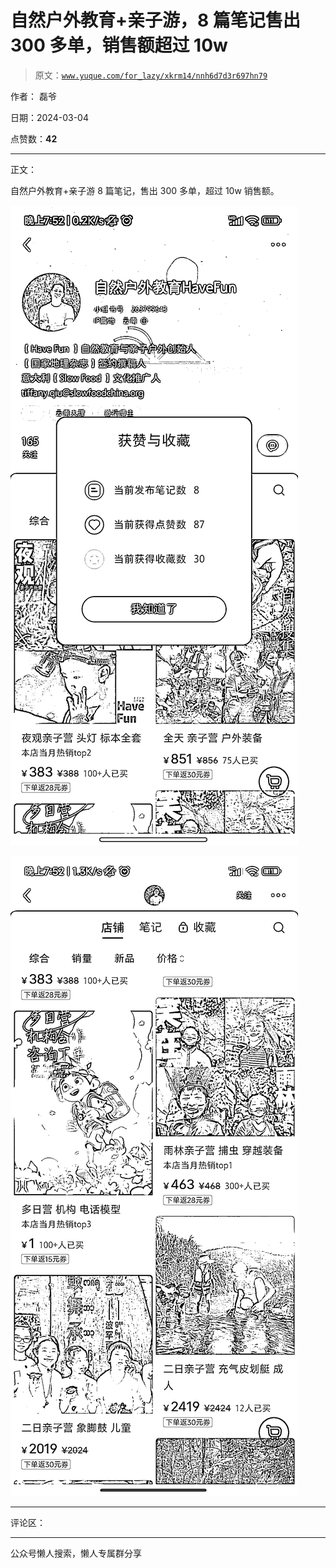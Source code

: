 # 自然户外教育+亲子游，8 篇笔记售出 300 多单，销售额超过 10w

> 原文：[`www.yuque.com/for_lazy/xkrm14/nnh6d7d3r697hn79`](https://www.yuque.com/for_lazy/xkrm14/nnh6d7d3r697hn79)

作者： 磊爷

日期：2024-03-04

点赞数：**42**

* * *

正文：

自然户外教育+亲子游 8 篇笔记，售出 300 多单，超过 10w 销售额。

![](img/25f708a87ebff076c8fa71b414869e3a.png)

![](img/8fa59a1ae9f443fbe93f601acd0c3322.png)

* * *

评论区：

* * *

公众号懒人搜索，懒人专属群分享